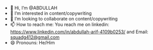 - 👋 Hi, I’m @ABDULLAH
- 👀 I’m interested in content/copywriting 
- 💞️ I’m looking to collaborate on content/copywriting
- 📫 How to reach me: You reach me on linkedin: https://www.linkedin.com/in/abdullah-arif-4109b0253/ and Email: squadg412@gmail.com
- 😄 Pronouns: He/Him

<!---
ABDULLAHhunbroh/ABDULLAHhunbroh is a ✨ special ✨ repository because its `README.md` (this file) appears on your GitHub profile.
You can click the Preview link to take a look at your changes.
--->
